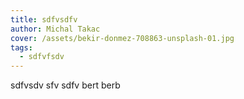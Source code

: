 ```yaml
---
title: sdfvsdfv
author: Michal Takac
cover: /assets/bekir-donmez-708863-unsplash-01.jpg
tags:
  - sdfvfsdv
---
```

sdfvsdv sfv sdfv bert berb